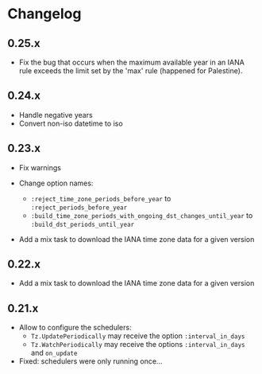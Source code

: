 # Changelog

## 0.25.x

* Fix the bug that occurs when the maximum available year in an IANA rule exceeds
  the limit set by the 'max' rule (happened for Palestine).

## 0.24.x

* Handle negative years
* Convert non-iso datetime to iso

## 0.23.x

* Fix warnings
* Change option names:
  * `:reject_time_zone_periods_before_year` to<br>
    `:reject_periods_before_year`
  * `:build_time_zone_periods_with_ongoing_dst_changes_until_year` to<br>
    `:build_dst_periods_until_year`

* Add a mix task to download the IANA time zone data for a given version
## 0.22.x

* Add a mix task to download the IANA time zone data for a given version

## 0.21.x

  * Allow to configure the schedulers:
    * `Tz.UpdatePeriodically` may receive the option `:interval_in_days`
    * `Tz.WatchPeriodically` may receive the options `:interval_in_days` and `on_update`
  * Fixed: schedulers were only running once...
